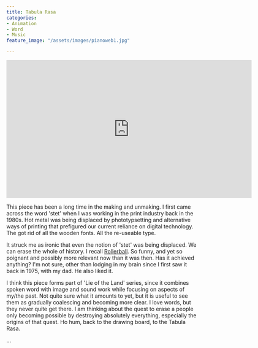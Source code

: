 ```yaml
---
title: Tabula Rasa
categories:
- Animation
- Word
- Music
feature_image: "/assets/images/pianoweb1.jpg"

---
```


<iframe src="https://player.vimeo.com/video/1016794253" width="640" height="360" frameborder="0" allow="autoplay; fullscreen; picture-in-picture" allowfullscreen></iframe> 

This piece has been a long time in the making and unmaking. I first came across the word 'stet' when I was working in the print industry back in the 1980s. Hot metal was being displaced by phototypsetting and alternative ways of printing that prefigured our current reliance on digital technology. The got rid of all the wooden fonts. All the re-useable type.

It struck me as ironic that even the notion of 'stet' was being displaced. We can erase the whole of history. I recall [Rollerball](https://youtu.be/QjYvdURv3Zw). So funny, and yet so poignant and possibly more relevant now than it was then. Has it achieved anything? I'm not sure, other than lodging in my brain since I first saw it back in 1975, with my dad. He also liked it.

I think this piece forms part of 'Lie of the Land' series, since it combines spoken word with image and sound work while focusing on aspects of my/the past. Not quite sure what it amounts to yet, but it is useful to see them as gradually coalescing and becoming more clear. I love words, but they never quite get there. I am thinking about the quest to erase a people only becoming possible by destroying absolutely everything, especially the origins of that quest. Ho hum, back to the drawing board, to the Tabula Rasa.  




...